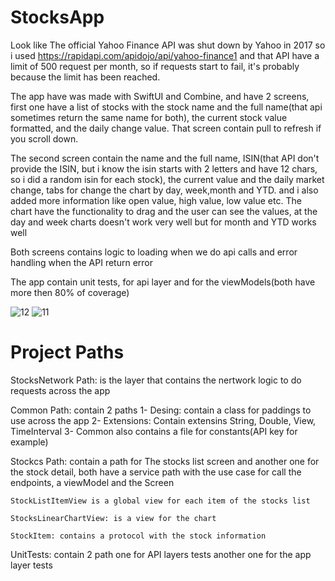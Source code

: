 # StocksApp

Look like The official Yahoo Finance API was shut down by Yahoo in 2017 so i used https://rapidapi.com/apidojo/api/yahoo-finance1 and that API have a limit of 500 request per month, so if requests start to fail, it's probably because the limit has been reached.

The app have was made with SwiftUI and Combine, and have 2 screens, first one have a list of stocks with the stock name and the full name(that api sometimes return the same name for both), the current stock value formatted, and the daily change value. That screen contain pull to refresh if you scroll down.

The second screen contain the name and the full name, ISIN(that API don't provide the ISIN, but i know the isin starts with 2 letters and have 12 chars, so i did a random isin for each stock), the current value and the daily market change, tabs for change the chart by day, week,month and YTD. and i also added more information like open value, high value, low value etc. The chart have the functionality to drag and the user can see the values, at the day and week charts doesn't work very well but for month and YTD works well

Both screens contains logic to loading when we do api calls and error handling when the API return error

The app contain unit tests, for api layer and for the viewModels(both have more then 80% of coverage)

<img href="https://ibb.co/WpGkR2D"><img src="https://i.ibb.co/S75tZ3Q/12.png" alt="12" border="0" /></img>
<img href="https://ibb.co/jTZchTd"><img src="https://i.ibb.co/37YD17w/11.png" alt="11" border="0" /></img>

# Project Paths
StocksNetwork Path: is the layer that contains the nertwork logic to do requests across the app

Common Path: contain 2 paths
    1- Desing: contain a class for paddings to use across the app
    2- Extensions: Contain extensins String, Double, View, TimeInterval
    3- Common also contains a file for constants(API key for example)

Stockcs Path: contain a path for The stocks list screen and another one for the stock detail, both have a service path with the use case for call the endpoints, a viewModel and the Screen
    
    StockListItemView is a global view for each item of the stocks list
    
    StocksLinearChartView: is a view for the chart
    
    StockItem: contains a protocol with the stock information
    
UnitTests: contain 2 path one for API layers tests another one for the app layer tests
